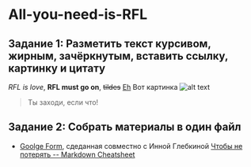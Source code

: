 All-you-need-is-RFL
==
Задание 1: Разметить текст курсивом, жирным, зачёркнутым, вставить ссылку, картинку и цитату
--------
*RFL is love*, **RFL must go on**, ~~tildes~~ 
[Eh](https://vk.com/feed)
Вот картинка ![alt text](https://img1.liveinternet.ru/images/attach/c/4/79/189/79189043_large_cet_razdeliteli_119.gif)
> Ты заходи, если что!

Задание 2: Собрать материалы в один файл
-
* [Goolge Form](https://docs.google.com/forms/d/e/1FAIpQLSdTMjM6XM-_QqdffdJi2X5J_ojoiQRSsIbHWEIyuZRdfhJIJg/viewform?usp=sf_link), сдеданная совместно с Инной Глебкиной
[Чтобы не потерять -- Markdown Cheatsheet](https://github.com/adam-p/markdown-here/wiki/Markdown-Cheatsheet#headers)
